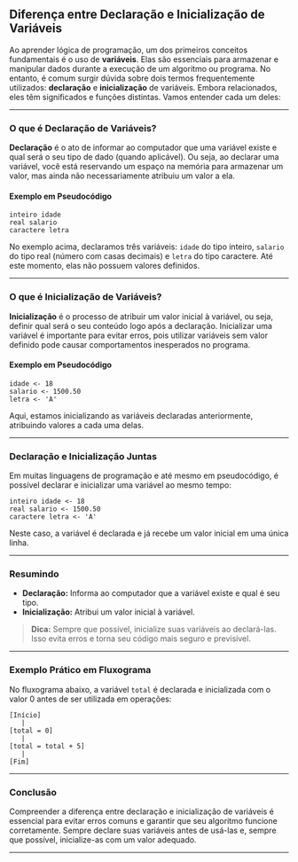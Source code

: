 
## Diferença entre Declaração e Inicialização de Variáveis

Ao aprender lógica de programação, um dos primeiros conceitos fundamentais é o uso de **variáveis**. Elas são essenciais para armazenar e manipular dados durante a execução de um algoritmo ou programa. No entanto, é comum surgir dúvida sobre dois termos frequentemente utilizados: **declaração** e **inicialização** de variáveis. Embora relacionados, eles têm significados e funções distintas. Vamos entender cada um deles:

---

### O que é Declaração de Variáveis?

**Declaração** é o ato de informar ao computador que uma variável existe e qual será o seu tipo de dado (quando aplicável). Ou seja, ao declarar uma variável, você está reservando um espaço na memória para armazenar um valor, mas ainda não necessariamente atribuiu um valor a ela.

#### Exemplo em Pseudocódigo

```pseudocode
inteiro idade
real salario
caractere letra
```

No exemplo acima, declaramos três variáveis: `idade` do tipo inteiro, `salario` do tipo real (número com casas decimais) e `letra` do tipo caractere. Até este momento, elas não possuem valores definidos.

---

### O que é Inicialização de Variáveis?

**Inicialização** é o processo de atribuir um valor inicial à variável, ou seja, definir qual será o seu conteúdo logo após a declaração. Inicializar uma variável é importante para evitar erros, pois utilizar variáveis sem valor definido pode causar comportamentos inesperados no programa.

#### Exemplo em Pseudocódigo

```pseudocode
idade <- 18
salario <- 1500.50
letra <- 'A'
```

Aqui, estamos inicializando as variáveis declaradas anteriormente, atribuindo valores a cada uma delas.

---

### Declaração e Inicialização Juntas

Em muitas linguagens de programação e até mesmo em pseudocódigo, é possível declarar e inicializar uma variável ao mesmo tempo:

```pseudocode
inteiro idade <- 18
real salario <- 1500.50
caractere letra <- 'A'
```

Neste caso, a variável é declarada e já recebe um valor inicial em uma única linha.

---

### Resumindo

- **Declaração:** Informa ao computador que a variável existe e qual é seu tipo.
- **Inicialização:** Atribui um valor inicial à variável.

> **Dica:** Sempre que possível, inicialize suas variáveis ao declará-las. Isso evita erros e torna seu código mais seguro e previsível.

---

### Exemplo Prático em Fluxograma

No fluxograma abaixo, a variável `total` é declarada e inicializada com o valor 0 antes de ser utilizada em operações:

```
[Início]
   |
[total = 0]
   |
[total = total + 5]
   |
[Fim]
```

---

### Conclusão

Compreender a diferença entre declaração e inicialização de variáveis é essencial para evitar erros comuns e garantir que seu algoritmo funcione corretamente. Sempre declare suas variáveis antes de usá-las e, sempre que possível, inicialize-as com um valor adequado.

---
```
